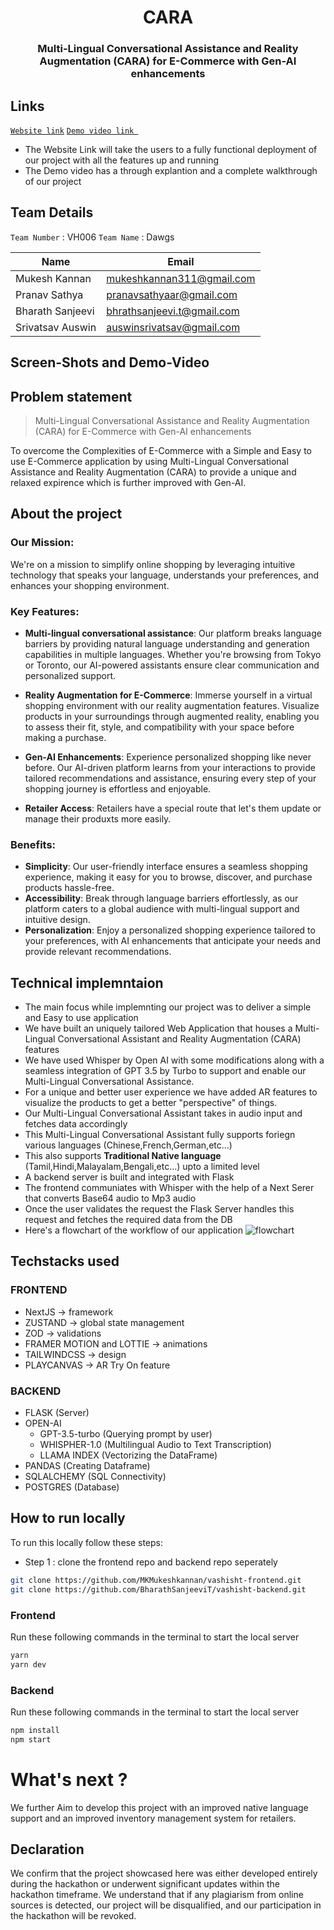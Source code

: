 <div align="center">
    <h1 align="center">CARA</h1>
    <h3>Multi-Lingual Conversational Assistance and Reality Augmentation (CARA) for E-Commerce with Gen-AI enhancements</h3>
</div>

## Links

[`Website link`](https://vashisht-frontend.vercel.app/) [`Demo video link `](#)

- The Website Link will take the users to a fully functional deployment of our project with all the features up and running
- The Demo video has a through explantion and a complete walkthrough of our project

## Team Details

`Team Number` : VH006
`Team Name` : Dawgs

| Name             | Email                      |
| ---------------- | -------------------------- |
| Mukesh Kannan    | mukeshkannan311@gmail.com  |
| Pranav Sathya    | pranavsathyaar@gmail.com   |
| Bharath Sanjeevi | bhrathsanjeevi.t@gmail.com |
| Srivatsav Auswin | auswinsrivatsav@gmail.com  |

## Screen-Shots and Demo-Video

## Problem statement

> Multi-Lingual Conversational Assistance and Reality Augmentation (CARA) for E-Commerce with Gen-AI enhancements

To overcome the Complexities of E-Commerce with a Simple and Easy to use E-Commerce application by using Multi-Lingual Conversational Assistance and Reality Augmentation (CARA) to provide a unique and relaxed expirence which is further improved with Gen-AI.

## About the project

### Our Mission:

We're on a mission to simplify online shopping by leveraging intuitive technology that speaks your language, understands your preferences, and enhances your shopping environment.

### Key Features:

- **Multi-lingual conversational assistance**: Our platform breaks language barriers by providing natural language understanding and generation capabilities in multiple languages. Whether you're browsing from Tokyo or Toronto, our AI-powered assistants ensure clear communication and personalized support.

- **Reality Augmentation for E-Commerce**: Immerse yourself in a virtual shopping environment with our reality augmentation features. Visualize products in your surroundings through augmented reality, enabling you to assess their fit, style, and compatibility with your space before making a purchase.

- **Gen-AI Enhancements**: Experience personalized shopping like never before. Our AI-driven platform learns from your interactions to provide tailored recommendations and assistance, ensuring every step of your shopping journey is effortless and enjoyable.

- **Retailer Access**: Retailers have a special route that let's them update or manage their produxts more easily.

### Benefits:

- **Simplicity**: Our user-friendly interface ensures a seamless shopping experience, making it easy for you to browse, discover, and purchase products hassle-free.
- **Accessibility**: Break through language barriers effortlessly, as our platform caters to a global audience with multi-lingual support and intuitive design.
- **Personalization**: Enjoy a personalized shopping experience tailored to your preferences, with AI enhancements that anticipate your needs and provide relevant recommendations.

## Technical implemntaion

- The main focus while implemnting our project was to deliver a simple and Easy to use application
- We have built an uniquely tailored Web Application that houses a Multi-Lingual Conversational Assistant and Reality Augmentation (CARA) features
- We have used Whisper by Open AI with some modifications along with a seamless integration of GPT 3.5 by Turbo to support and enable our Multi-Lingual Conversational Assistance.
- For a unique and better user experience we have added AR features to visualize the products to get a better "perspective" of things.
- Our Multi-Lingual Conversational Assistant takes in audio input and fetches data accordingly
- This Multi-Lingual Conversational Assistant fully supports foriegn various languages (Chinese,French,German,etc...)
- This also supports **Traditional Native language** (Tamil,Hindi,Malayalam,Bengali,etc...) upto a limited level
- A backend server is built and integrated with Flask
- The frontend communiates with Whisper with the help of a Next Serer that converts Base64 audio to Mp3 audio
- Once the user validates the request the Flask Server handles this request and fetches the required data from the DB
- Here's a flowchart of the workflow of our application
  ![flowchart](https://github.com/Sak1012/vashisht-24/blob/CocaCola/assets/Untitled.png)

## Techstacks used

### FRONTEND

- NextJS -> framework
- ZUSTAND -> global state management
- ZOD -> validations
- FRAMER MOTION and LOTTIE -> animations
- TAILWINDCSS -> design
- PLAYCANVAS -> AR Try On feature

### BACKEND

- FLASK (Server)
- OPEN-AI
  - GPT-3.5-turbo (Querying prompt by user)
  - WHISPHER-1.0 (Multilingual Audio to Text Transcription)
  - LLAMA INDEX (Vectorizing the DataFrame)
- PANDAS (Creating Dataframe)
- SQLALCHEMY (SQL Connectivity)
- POSTGRES (Database)

## How to run locally


To run this locally follow these steps:

- Step 1 : clone the frontend repo and backend repo seperately

```bash
git clone https://github.com/MKMukeshkannan/vashisht-frontend.git
git clone https://github.com/BharathSanjeeviT/vashisht-backend.git

```

### Frontend

Run these following commands in the terminal to start the local server

```bash
yarn
yarn dev
```

### Backend

Run these following commands in the terminal to start the local server

```bash
npm install
npm start
```

# What's next ?

We further Aim to develop this project with an improved native language support and an improved inventory management system for retailers.

## Declaration

We confirm that the project showcased here was either developed entirely during the hackathon or underwent significant updates within the hackathon timeframe. We understand that if any plagiarism from online sources is detected, our project will be disqualified, and our participation in the hackathon will be revoked.
